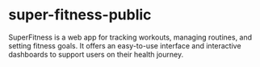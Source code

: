 # super-fitness-public
SuperFitness is a web app for tracking workouts, managing routines, and setting fitness goals. It offers an easy-to-use interface and interactive dashboards to support users on their health journey.

